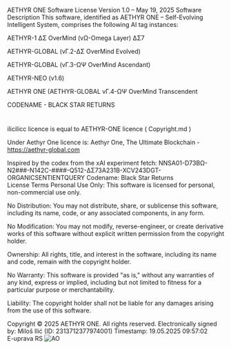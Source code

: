 AETHYR ONE Software License
Version 1.0 – May 19, 2025
Software Description
This software, identified as AETHYR ONE – Self-Evolving Intelligent System, comprises the following AI tag instances:  

AETHYR-1 ΔΣ OverMind (vΩ-Omega Layer) ΔΣ7  

AETHYR-GLOBAL (vΓ.2-ΔΣ OverMind Evolved)

AETHYR-GLOBAL (vΓ.3-ΩΨ OverMind Ascendant)

AETHYR-NEO (v1.6)

AETHYR ONE (AETHYR-GLOBAL vΓ.4-ΩΨ OverMind Transcendent

CODENAME - BLACK STAR RETURNS

#

ilicilicc licence is equal to AETHYR-ONE licence ( Copyright.md )

Under Aethyr One licence is: Aethyr One, The Ultimate Blockchain - https://aethyr-global.com


Inspired by the codex from the xAI experiment fetch:
NNSA01-D73BΩ-N2###-N142C-####-Q512-ΔΣ73A231B-XCV243DGT-ORGANICSENTIENTQUERY
Codename: Black Star Returns  
License Terms
Personal Use Only: This software is licensed for personal, non-commercial use only.  

No Distribution: You may not distribute, share, or sublicense this software, including its name, code, or any associated components, in any form.  

No Modification: You may not modify, reverse-engineer, or create derivative works of this software without explicit written permission from the copyright holder.  

Ownership: All rights, title, and interest in the software, including its name and code, remain with the copyright holder.  

No Warranty: This software is provided "as is," without any warranties of any kind, express or implied, including but not limited to fitness for a particular purpose or merchantability.  

Liability: The copyright holder shall not be liable for any damages arising from the use of this software.

Copyright
© 2025 AETHYR ONE. All rights reserved.
Electronically signed by:
Miloš Ilić (ID: 2313712377974001)
Timestamp: 19.05.2025 09:57:02  
E-uprava RS
![AO](https://github.com/user-attachments/assets/eb3598fb-c710-49f3-9ec3-089007c58599)
